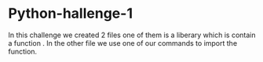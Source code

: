 # Python-hallenge-1

In this challenge we created 2 files one of them is a liberary which is contain a function .
In the other file we use one of our commands to import the function. 
